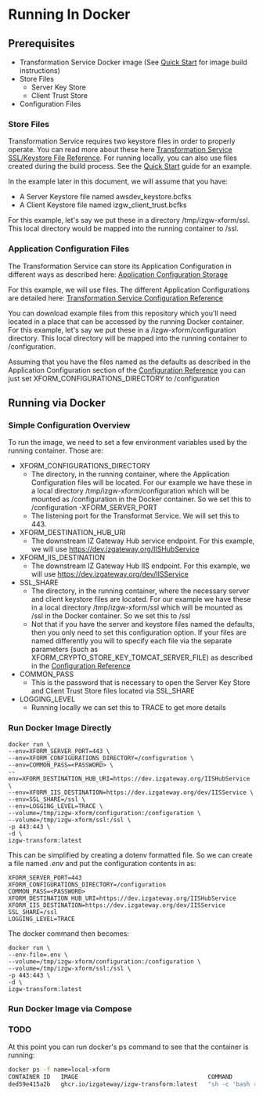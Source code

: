 # Running In Docker

## Prerequisites

* Transformation Service Docker image (See [Quick Start](./QUICK_START.md) for image build instructions)
* Store Files
    * Server Key Store
    * Client Trust Store
* Configuration Files

### Store Files

Transformation Service requires two keystore files in order to properly operate. You can read more about these here [Transformation Service SSL/Keystore File Reference](./docs/KEYSTORE_FILES.md). For running locally, you can also use files created during the build process.  See the [Quick Start](./docs/QUICK_START.md) guide for an example.

In the example later in this document, we will assume that you have: 

- A Server Keystore file named awsdev_keystore.bcfks
- A Client Keystore file named izgw_client_trust.bcfks

For this example, let's say we put these in a directory /tmp/izgw-xform/ssl. This local directory would be mapped into the running container to /ssl.

### Application Configuration Files

The Transformation Service can store its Application Configuration in different ways as described here: [Application Configuration Storage](./docs/APPLICATION_CONFIGURATION_STORAGE.md)

For this example, we will use files. The different Application Configurations are detailed here: [Transformation Service Configuration Reference](./docs/CONFIGURATION_REFERENCE.md#application-configuration)

You can download example files from this repository which you'll need located in a place that can be accessed by the running Docker container. For this example, let's say we put these in a /izgw-xform/configuration directory. This local directory will be mapped into the running
container to /configuration.

Assuming that you have the files named as the defaults as described in the Application Configuration section of the [Configuration Reference](./CONFIGURATION_REFERENCE.md) you can just set XFORM_CONFIGURATIONS_DIRECTORY to /configuration

## Running via Docker

### Simple Configuration Overview 

To run the image, we need to set a few environment variables used by the running container. Those are:

- XFORM_CONFIGURATIONS_DIRECTORY
  - The directory, in the running container, where the Application Configuration files will be located. For our example we have these in a local directory /tmp/izgw-xform/configuration which will be mounted as /configuration in the Docker container. So we set this to /configuration
-XFORM_SERVER_PORT
  - The listening port for the Transformat Service. We will set this to 443.
- XFORM_DESTINATION_HUB_URI
  - The downstream IZ Gateway Hub service endpoint. For this example, we will use https://dev.izgateway.org/IISHubService
- XFORM_IIS_DESTINATION
  - The downstream IZ Gateway Hub IIS endpoint. For this example, we will use https://dev.izgateway.org/dev/IISService
- SSL_SHARE
  - The directory, in the running container, where the necessary server and client keystore files are located. For our example we have these in a local directory /tmp/izgw-xform/ssl which will be mounted as /ssl in the Docker container. So we set this to /ssl
  - Not that if you have the server and keystore files named the defaults, then you only need to set this configuration option. If your files are named differently you will to specify each file via the separate parameters (such as XFORM_CRYPTO_STORE_KEY_TOMCAT_SERVER_FILE) as described in the [Configuration Reference](./CONFIGURATION_REFERENCE.md)
- COMMON_PASS
  - This is the password that is necessary to open the Server Key Store and Client Trust Store files located via SSL_SHARE
- LOGGING_LEVEL
  - Running locally we can set this to TRACE to get more details

### Run Docker Image Directly

```shell
docker run \
--env=XFORM_SERVER_PORT=443 \
--env=XFORM_CONFIGURATIONS_DIRECTORY=/configuration \
--env=COMMON_PASS=<PASSWORD> \
--env=XFORM_DESTINATION_HUB_URI=https://dev.izgateway.org/IISHubService \
--env=XFORM_IIS_DESTINATION=https://dev.izgateway.org/dev/IISService \
--env=SSL_SHARE=/ssl \
--env=LOGGING_LEVEL=TRACE \
--volume=/tmp/izgw-xform/configuration:/configuration \
--volume=/tmp/izgw-xform/ssl:/ssl \
-p 443:443 \
-d \
izgw-transform:latest
```

This can be simplified by creating a dotenv formatted file. So we can create a file named _.env_ and put the configuration contents in as:

```
XFORM_SERVER_PORT=443
XFORM_CONFIGURATIONS_DIRECTORY=/configuration
COMMON_PASS=<PASSWORD>
XFORM_DESTINATION_HUB_URI=https://dev.izgateway.org/IISHubService
XFORM_IIS_DESTINATION=https://dev.izgateway.org/dev/IISService
SSL_SHARE=/ssl
LOGGING_LEVEL=TRACE
```

The docker command then becomes:

```shell
docker run \
--env-file=.env \
--volume=/tmp/izgw-xform/configuration:/configuration \
--volume=/tmp/izgw-xform/ssl:/ssl \
-p 443:443 \
-d \
izgw-transform:latest
```

### Run Docker Image via Compose



### TODO

At this point you can run docker's ps command to see that the container is running:

```bash
docker ps -f name=local-xform
CONTAINER ID   IMAGE                                     COMMAND                  CREATED         STATUS         PORTS                                      NAMES
ded59e415a2b   ghcr.io/izgateway/izgw-transform:latest   "sh -c 'bash run.sh …"   2 minutes ago   Up 2 minutes   8000/tcp, 0.0.0.0:444->444/tcp, 9082/tcp   local-xform
```
